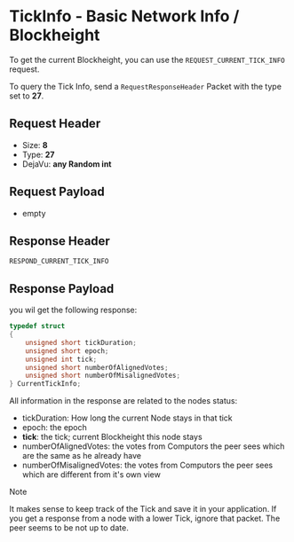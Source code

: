 # TickInfo - Basic Network Info / Blockheight
To get the current Blockheight, you can use the `REQUEST_CURRENT_TICK_INFO` request.

To query the Tick Info, send a `RequestResponseHeader` Packet with the type set to **27**.

## Request Header
- Size: **8**
- Type: **27**
- DejaVu: **any Random int**

## Request Payload
- empty

## Response Header
`RESPOND_CURRENT_TICK_INFO`

## Response Payload
you wil get the following response:

```c++
typedef struct
{
    unsigned short tickDuration;
    unsigned short epoch;
    unsigned int tick;
    unsigned short numberOfAlignedVotes;
    unsigned short numberOfMisalignedVotes;
} CurrentTickInfo;
```

All information in the response are related to the nodes status:

- tickDuration: How long the current Node stays in that tick
- epoch: the epoch
- **tick**: the tick; current Blockheight this node stays
- numberOfAlignedVotes: the votes from Computors the peer sees which are the same as he already have
- numberOfMisalignedVotes: the votes from Computors the peer sees which are different from it's own view

> [!NOTE]
> It makes sense to keep track of the Tick and save it in your application. If you get a response from a node with a lower Tick, ignore that packet. The peer seems to be not up to date.